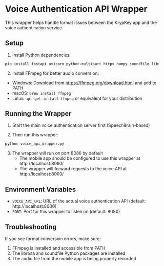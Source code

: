 # Voice Authentication API Wrapper

This wrapper helps handle format issues between the KrypKey app and the voice authentication service.

## Setup

1. Install Python dependencies:
```bash
pip install fastapi uvicorn python-multipart httpx numpy soundfile librosa
```

2. Install FFmpeg for better audio conversion:
- Windows: Download from https://ffmpeg.org/download.html and add to PATH
- macOS: `brew install ffmpeg`
- Linux: `apt-get install ffmpeg` or equivalent for your distribution

## Running the Wrapper

1. Start the main voice authentication server first (SpeechBrain-based)

2. Then run this wrapper:
```bash
python voice_api_wrapper.py
```

3. The wrapper will run on port 8080 by default
   - The mobile app should be configured to use this wrapper at http://localhost:8080/
   - The wrapper will forward requests to the voice API at http://localhost:8000/

## Environment Variables

- `VOICE_API_URL`: URL of the actual voice authentication API (default: http://localhost:8000)
- `PORT`: Port for this wrapper to listen on (default: 8080)

## Troubleshooting

If you see format conversion errors, make sure:
1. FFmpeg is installed and accessible from PATH
2. The librosa and soundfile Python packages are installed
3. The audio file from the mobile app is being properly recorded
